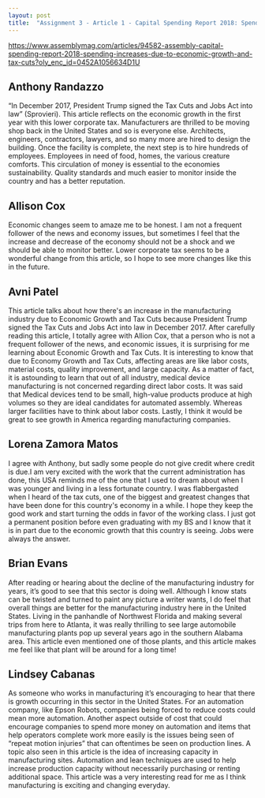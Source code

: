 ```yaml
---
layout: post
title:  "Assignment 3 - Article 1 - Capital Spending Report 2018: Spending Increases due to Economic Growth and Tax-Cuts"
---
```


<https://www.assemblymag.com/articles/94582-assembly-capital-spending-report-2018-spending-increases-due-to-economic-growth-and-tax-cuts?oly_enc_id=0452A1056634D1U>

## Anthony Randazzo

“In December 2017, President Trump signed the Tax Cuts and Jobs Act into law” (Sprovieri). This article reflects on the economic growth in the first year with this lower corporate tax. Manufacturers are thrilled to be moving shop back in the United States and so is everyone else. Architects, engineers, contractors, lawyers, and so many more are hired to design the building. Once the facility is complete, the next step is to hire hundreds of employees. Employees in need of food, homes, the various creature comforts. This circulation of money is essential to the economies sustainability. Quality standards and much easier to monitor inside the country and has a better reputation. 

## Allison Cox

Economic changes seem to amaze me to be honest. I am not a frequent follower of the news and economy issues, but sometimes I feel that the increase and decrease of the economy should not be a shock and we should be able to monitor better. Lower corporate tax seems to be a wonderful change from this article, so I hope to see more changes like this in the future. 

## Avni Patel

This article talks about how there's an increase in the manufacturing industry due to Economic Growth and Tax Cuts because President Trump signed the Tax Cuts and Jobs Act into law in December 2017. After carefully reading this article, I totally agree with Allion Cox, that a person who is not a frequent follower of the news, and economic issues, it is surprising for me learning about  Economic Growth and Tax Cuts. It is interesting to know that due to Economy Growth and Tax Cuts, affecting areas are like labor costs, material costs, quality improvement, and large capacity. As a matter of fact, it is astounding to learn that out of all industry, medical device manufacturing is not concerned regarding direct labor costs. It was said that Medical devices tend to be small, high-value products produce at high volumes so they are ideal candidates for automated assembly. Whereas larger facilities have to think about labor costs. Lastly, I think it would be great to see growth in America regarding manufacturing companies.

## Lorena Zamora Matos

I agree with Anthony, but sadly some people do not give credit where credit is due.I am very excited with the work that the current administration has done, this USA reminds me of the one that I used to dream about when I was younger and living in a less fortunate country. I was flabbergasted when I heard of the tax cuts, one of the biggest and greatest changes that have been done for this country's economy in a while. I hope they keep the good work and start turning the odds in favor of the working class. I just got a permanent position before even graduating with my BS and I know that it is in part due to the economic growth that this country is seeing. Jobs were always the answer.

## Brian Evans

After reading or hearing about the decline of the manufacturing industry for years, it’s good to see that this sector is doing well.  Although I know stats can be twisted and turned to paint any picture a writer wants, I do feel that overall things are better for the manufacturing industry here in the United States. Living in the panhandle of Northwest Florida and making several trips from here to Atlanta, it was really thrilling to see large automobile manufacturing plants pop up several years ago in the southern Alabama area.  This article even mentioned one of those plants, and this article makes me feel like that plant will be around for a long time!   

## Lindsey Cabanas

As someone who works in manufacturing it’s encouraging to hear that there is growth occurring in this sector in the United States. For an automation company, like Epson Robots, companies being forced to reduce costs could mean more automation. Another aspect outside of cost that could encourage companies to spend more money on automation and items that help operators complete work more easily is the issues being seen of “repeat motion injuries” that can oftentimes be seen on production lines. A topic also seen in this article is the idea of increasing capacity in manufacturing sites. Automation and lean techniques are used to help increase production capacity without necessarily purchasing or renting additional space. This article was a very interesting read for me as I think manufacturing is exciting and changing everyday.
